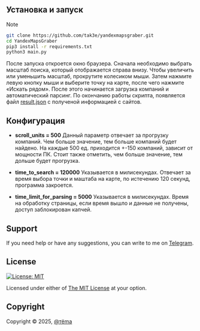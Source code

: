 
## Установка и запуск
> [!NOTE]
>
> ```sh
> git clone https://github.com/tak3e/yandexmapsgraber.git
> cd YandexMapsGraber
> pip3 install -r requirements.txt
> python3 main.py
> ```

После запуска откроется окно браузера. Сначала необходимо выбрать масштаб поиска, который отображается справа внизу. Чтобы увеличить или уменьшить масштаб, прокрутите колесиком мыши. Затем нажмите левую кнопку мыши и выберите точку на карте, после чего нажмите «Искать рядом». После этого начинается загрузка компаний и автоматический парсинг. По окончанию работы скрипта, появляется файл [result.json](https://github.com/tak3e/yandexmapsgraber/blob/main/results.json) с полученой информацией с сайтов.

## Конфигурация 
- **scroll_units = 500**
Данный параметр отвечает за прогрузку компаний. Чем больше значение, тем больше компаний будет найдено. На каждые 500 ед. приходится +-150 компаний, зависит от мощности ПК. Стоит также отметить, чем больше значение, тем дольше будет прогрузка.

- **time_to_search = 120000**
Указывается в милисекундах. Отвечает за время выбора точки и маштаба на карте, по истечению 120 секунд, программа закроется. 
- **time_limit_for_parsing = 5000**
Указывается в милисекундах. Время на обработку страницы, если время вышло и данные не получены, доступ заблокирован капчей.

## Support

If you need help or have any suggestions, you can write to me on [Telegram](https://t.me/tak3e/).

## License
[![License: MIT](https://img.shields.io/badge/License-MIT-yellow.svg?style=flat&logo=GitHub&labelColor=1D272B&color=819188&logoColor=white)](./LICENSE)

Licensed under either of [The MIT License](./LICENSE) at your option.

## Copyright
Copyright © 2025, [@тёma](https://github.com/Tak3e)

